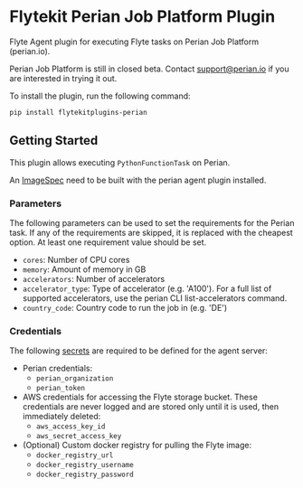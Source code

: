 # Flytekit Perian Job Platform Plugin

Flyte Agent plugin for executing Flyte tasks on Perian Job Platform (perian.io).

Perian Job Platform is still in closed beta. Contact support@perian.io if you are interested in trying it out.

To install the plugin, run the following command:

```bash
pip install flytekitplugins-perian
```

## Getting Started

This plugin allows executing `PythonFunctionTask` on Perian.

An [ImageSpec](https://docs.flyte.org/en/latest/user_guide/customizing_dependencies/imagespec.html) need to be built with the perian agent plugin installed.

### Parameters

The following parameters can be used to set the requirements for the Perian task. If any of the requirements are skipped, it is replaced with the cheapest option. At least one requirement value should be set.
* `cores`: Number of CPU cores
* `memory`: Amount of memory in GB
* `accelerators`: Number of accelerators
* `accelerator_type`: Type of accelerator (e.g. 'A100'). For a full list of supported accelerators, use the perian CLI list-accelerators command.
* `country_code`: Country code to run the job in (e.g. 'DE')

### Credentials

The following [secrets](https://docs.flyte.org/en/latest/user_guide/productionizing/secrets.html) are required to be defined for the agent server:
* Perian credentials:
    * `perian_organization`
    * `perian_token`
* AWS credentials for accessing the Flyte storage bucket. These credentials are never logged and are stored only until it is used, then immediately deleted:
    * `aws_access_key_id`
    * `aws_secret_access_key`
* (Optional) Custom docker registry for pulling the Flyte image:
    * `docker_registry_url`
    * `docker_registry_username`
    * `docker_registry_password`

